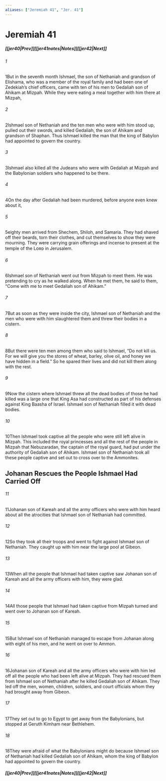 ```yaml
---
aliases: ["Jeremiah 41", "Jer. 41"]
---
```

# Jeremiah 41
##### <span class=arrow-left></span>[[jer40|Prev]]<span class=navigation-separator></span>[[jer41notes|Notes]]<span class=navigation-separator></span>[[jer42|Next]]<span class=arrow-right></span>
###### 1
<span class=verse-first>1</span>But in the seventh month Ishmael, the son of Nethaniah and grandson of Elishama, who was a member of the royal family and had been one of Zedekiah’s chief officers, came with ten of his men to Gedaliah son of Ahikam at Mizpah. While they were eating a meal together with him there at Mizpah,
###### 2
<span class=verse-body>2</span>Ishmael son of Nethaniah and the ten men who were with him stood up, pulled out their swords, and killed Gedaliah, the son of Ahikam and grandson of Shaphan. Thus Ishmael killed the man that the king of Babylon had appointed to govern the country.
###### 3
<span class=verse-body>3</span>Ishmael also killed all the Judeans who were with Gedaliah at Mizpah and the Babylonian soldiers who happened to be there.
<div class=paragraph-break></div>

###### 4
<span class=verse-first>4</span>On the day after Gedaliah had been murdered, before anyone even knew about it,
###### 5
<span class=verse-body>5</span>eighty men arrived from Shechem, Shiloh, and Samaria. They had shaved off their beards, torn their clothes, and cut themselves to show they were mourning. They were carrying grain offerings and incense to present at the temple of the Lᴏʀᴅ in Jerusalem.
###### 6
<span class=verse-body>6</span>Ishmael son of Nethaniah went out from Mizpah to meet them. He was pretending to cry as he walked along. When he met them, he said to them, “Come with me to meet Gedaliah son of Ahikam.”
###### 7
<span class=verse-body>7</span>But as soon as they were inside the city, Ishmael son of Nethaniah and the men who were with him slaughtered them and threw their bodies in a cistern.
###### 8
<span class=verse-body>8</span>But there were ten men among them who said to Ishmael, “Do not kill us. For we will give you the stores of wheat, barley, olive oil, and honey we have hidden in a field.” So he spared their lives and did not kill them along with the rest.
<div class=paragraph-break></div>

###### 9
<span class=verse-first>9</span>Now the cistern where Ishmael threw all the dead bodies of those he had killed was a large one that King Asa had constructed as part of his defenses against King Baasha of Israel. Ishmael son of Nethaniah filled it with dead bodies.
###### 10
<span class=verse-body>10</span>Then Ishmael took captive all the people who were still left alive in Mizpah. This included the royal princesses and all the rest of the people in Mizpah that Nebuzaradan, the captain of the royal guard, had put under the authority of Gedaliah son of Ahikam. Ishmael son of Nethaniah took all these people captive and set out to cross over to the Ammonites.
## Johanan Rescues the People Ishmael Had Carried Off
###### 11
<span class=verse-first>11</span>Johanan son of Kareah and all the army officers who were with him heard about all the atrocities that Ishmael son of Nethaniah had committed.
###### 12
<span class=verse-body>12</span>So they took all their troops and went to fight against Ishmael son of Nethaniah. They caught up with him near the large pool at Gibeon.
###### 13
<span class=verse-body>13</span>When all the people that Ishmael had taken captive saw Johanan son of Kareah and all the army officers with him, they were glad.
###### 14
<span class=verse-body>14</span>All those people that Ishmael had taken captive from Mizpah turned and went over to Johanan son of Kareah.
###### 15
<span class=verse-body>15</span>But Ishmael son of Nethaniah managed to escape from Johanan along with eight of his men, and he went on over to Ammon.
###### 16
<span class=verse-body>16</span>Johanan son of Kareah and all the army officers who were with him led off all the people who had been left alive at Mizpah. They had rescued them from Ishmael son of Nethaniah after he killed Gedaliah son of Ahikam. They led off the men, women, children, soldiers, and court officials whom they had brought away from Gibeon.
###### 17
<span class=verse-body>17</span>They set out to go to Egypt to get away from the Babylonians, but stopped at Geruth Kimham near Bethlehem.
###### 18
<span class=verse-body>18</span>They were afraid of what the Babylonians might do because Ishmael son of Nethaniah had killed Gedaliah son of Ahikam, whom the king of Babylon had appointed to govern the country.
##### <span class=arrow-left></span>[[jer40|Prev]]<span class=navigation-separator></span>[[jer41notes|Notes]]<span class=navigation-separator></span>[[jer42|Next]]<span class=arrow-right></span>